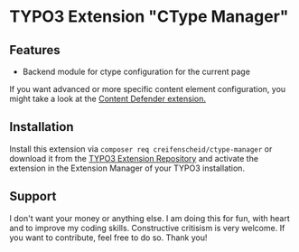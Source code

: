 # TYPO3 Extension "CType Manager"

## Features
- Backend module for ctype configuration for the current page

If you want advanced or more specific content element configuration, you might take a look at the [Content Defender extension.](https://extensions.typo3.org/extension/content_defender)

## Installation

Install this extension via `composer req creifenscheid/ctype-manager` or download it from the [TYPO3 Extension Repository](https://extensions.typo3.org/extension/ctype_manager/) and activate
the extension in the Extension Manager of your TYPO3 installation.

## Support
I don't want your money or anything else.
I am doing this for fun, with heart and to improve my coding skills.
Constructive critisism is very welcome.
If you want to contribute, feel free to do so.
Thank you!